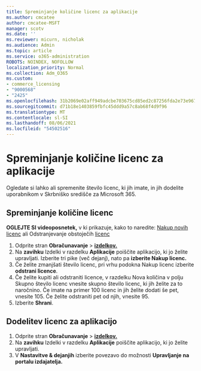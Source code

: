 ```yaml
---
title: Spreminjanje količine licenc za aplikacije
ms.author: cmcatee
author: cmcatee-MSFT
manager: scotv
ms.date: ''
ms.reviewer: micurn, nicholak
ms.audience: Admin
ms.topic: article
ms.service: o365-administration
ROBOTS: NOINDEX, NOFOLLOW
localization_priority: Normal
ms.collection: Adm_O365
ms.custom:
- commerce_licensing
- "9000568"
- "2425"
ms.openlocfilehash: 31b2069e02aff949adcbe703675cd85ed2c87256fda2e73e96742542d1971b1f
ms.sourcegitcommit: d71b18e1403859fbfc45ddd9a57c8ab68f4d9f96
ms.translationtype: MT
ms.contentlocale: sl-SI
ms.lasthandoff: 08/06/2021
ms.locfileid: "54502516"
---
```

# <a name="change-app-license-quantity"></a>Spreminjanje količine licenc za aplikacije

Ogledate si lahko ali spremenite število licenc, ki jih imate, in jih dodelite uporabnikom v Skrbniško središče za Microsoft 365.

## <a name="to-change-license-quantity"></a>Spreminjanje količine licenc

**OGLEJTE SI videoposnetek,** v ki prikazuje, kako to naredite: [Nakup novih licenc](https://go.microsoft.com/fwlink/p/?linkid=2154857) ali Odstranjevanje obstoječih [licenc](https://go.microsoft.com/fwlink/p/?linkid=2154938)

1. Odprite stran **Obračunavanje**  >  **[izdelkov.](https://go.microsoft.com/fwlink/p/?linkid=842054)**
2. Na **zavihku** Izdelki v razdelku **Aplikacije** poiščite aplikacijo, ki jo želite upravljati. Izberite tri pike (več dejanj), nato pa **izberite Nakup licenc.**
3. Če želite zmanjšati število licenc, pri vrhu podokna Nakup licenc izberite **odstrani licence**. 
4. Če želite kupiti ali  odstraniti licence,  v razdelku Nova količina v polju Skupno število licenc vnesite skupno število licenc, ki jih želite za to naročnino. Če imate na primer 100 licenc in jih želite dodati še pet, vnesite 105. Če želite odstraniti pet od njih, vnesite 95.
5. Izberite **Shrani**.

## <a name="to-assign-app-licenses"></a>Dodelitev licenc za aplikacijo

1. Odprite stran **Obračunavanje**  >  **[izdelkov.](https://go.microsoft.com/fwlink/p/?linkid=842054)**
2. Na **zavihku** Izdelki v razdelku **Aplikacije** poiščite aplikacijo, ki jo želite upravljati.
3. V **Nastavitve & dejanjih** izberite povezavo do možnosti **Upravljanje na portalu izdajatelja.**